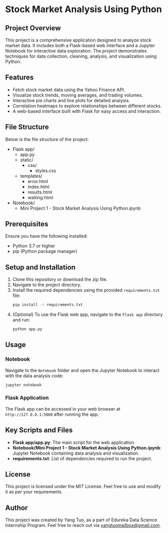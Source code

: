 # Stock Market Analysis Using Python

## Project Overview
This project is a comprehensive application designed to analyze stock market data. It includes both a Flask-based web interface and a Jupyter Notebook for interactive data exploration. The project demonstrates techniques for data collection, cleaning, analysis, and visualization using Python.

## Features
- Fetch stock market data using the Yahoo Finance API.
- Visualize stock trends, moving averages, and trading volumes.
- Interactive pie charts and line plots for detailed analysis.
- Correlation heatmaps to explore relationships between different stocks.
- A web-based interface built with Flask for easy access and interaction.

## File Structure
Below is the file structure of the project:

- Flask app/
  - app.py
  - static/
    - css/
      - styles.css
  - templates/
    - error.html
    - index.html
    - results.html
    - waiting.html
- Notebook/
  - Mini Project 1 - Stock Market Analysis Using Python.ipynb


## Prerequisites
Ensure you have the following installed:
- Python 3.7 or higher
- pip (Python package manager)

## Setup and Installation
1. Clone this repository or download the zip file.
2. Navigate to the project directory.
3. Install the required dependencies using the provided `requirements.txt` file:
   ```bash
   pip install -r requirements.txt
   ```
4. (Optional) To use the Flask web app, navigate to the `Flask app` directory and run:
   ```bash
   python app.py
   ```

## Usage
### Notebook
Navigate to the `Notebook` folder and open the Jupyter Notebook to interact with the data analysis code:
```bash
jupyter notebook
```

### Flask Application
The Flask app can be accessed in your web browser at `http://127.0.0.1:5000` after running the app.

## Key Scripts and Files
- **Flask app/app.py**: The main script for the web application.
- **Notebook/Mini Project 1 - Stock Market Analysis Using Python.ipynb**: Jupyter Notebook containing data analysis and visualization.
- **requirements.txt**: List of dependencies required to run the project.

## License
This project is licensed under the MIT License. Feel free to use and modify it as per your requirements.

## Author
This project was created by Yang Tuo, as a part of Edureka Data Science Internship Program. Feel free to reach out via yangtuomailbox@gmail.com.
